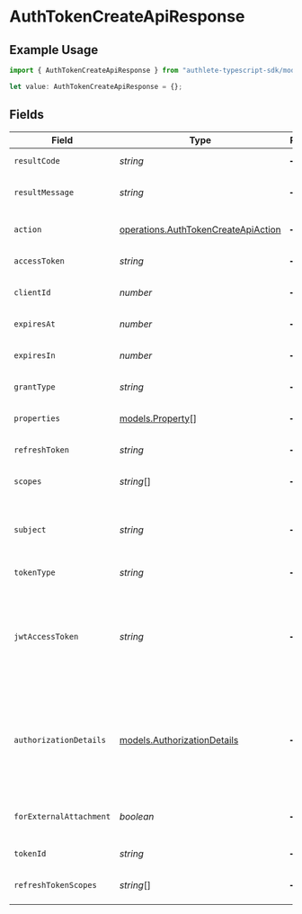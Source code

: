 # AuthTokenCreateApiResponse

## Example Usage

```typescript
import { AuthTokenCreateApiResponse } from "authlete-typescript-sdk/models/operations";

let value: AuthTokenCreateApiResponse = {};
```

## Fields

| Field                                                                                                                                                                                                                       | Type                                                                                                                                                                                                                        | Required                                                                                                                                                                                                                    | Description                                                                                                                                                                                                                 |
| --------------------------------------------------------------------------------------------------------------------------------------------------------------------------------------------------------------------------- | --------------------------------------------------------------------------------------------------------------------------------------------------------------------------------------------------------------------------- | --------------------------------------------------------------------------------------------------------------------------------------------------------------------------------------------------------------------------- | --------------------------------------------------------------------------------------------------------------------------------------------------------------------------------------------------------------------------- |
| `resultCode`                                                                                                                                                                                                                | *string*                                                                                                                                                                                                                    | :heavy_minus_sign:                                                                                                                                                                                                          | The code which represents the result of the API call.                                                                                                                                                                       |
| `resultMessage`                                                                                                                                                                                                             | *string*                                                                                                                                                                                                                    | :heavy_minus_sign:                                                                                                                                                                                                          | A short message which explains the result of the API call.                                                                                                                                                                  |
| `action`                                                                                                                                                                                                                    | [operations.AuthTokenCreateApiAction](../../models/operations/authtokencreateapiaction.md)                                                                                                                                  | :heavy_minus_sign:                                                                                                                                                                                                          | The next action that the authorization server implementation should take.                                                                                                                                                   |
| `accessToken`                                                                                                                                                                                                               | *string*                                                                                                                                                                                                                    | :heavy_minus_sign:                                                                                                                                                                                                          | The newly issued access token.                                                                                                                                                                                              |
| `clientId`                                                                                                                                                                                                                  | *number*                                                                                                                                                                                                                    | :heavy_minus_sign:                                                                                                                                                                                                          | The ID of the client application associated with the access token.<br/>                                                                                                                                                     |
| `expiresAt`                                                                                                                                                                                                                 | *number*                                                                                                                                                                                                                    | :heavy_minus_sign:                                                                                                                                                                                                          | The time at which the access token expires.<br/>                                                                                                                                                                            |
| `expiresIn`                                                                                                                                                                                                                 | *number*                                                                                                                                                                                                                    | :heavy_minus_sign:                                                                                                                                                                                                          | The duration of the newly issued access token in seconds.<br/>                                                                                                                                                              |
| `grantType`                                                                                                                                                                                                                 | *string*                                                                                                                                                                                                                    | :heavy_minus_sign:                                                                                                                                                                                                          | The grant type for the newly issued access token.<br/>                                                                                                                                                                      |
| `properties`                                                                                                                                                                                                                | [models.Property](../../models/property.md)[]                                                                                                                                                                               | :heavy_minus_sign:                                                                                                                                                                                                          | The extra properties associated with the access token.<br/>                                                                                                                                                                 |
| `refreshToken`                                                                                                                                                                                                              | *string*                                                                                                                                                                                                                    | :heavy_minus_sign:                                                                                                                                                                                                          | The newly issued refresh token.<br/>                                                                                                                                                                                        |
| `scopes`                                                                                                                                                                                                                    | *string*[]                                                                                                                                                                                                                  | :heavy_minus_sign:                                                                                                                                                                                                          | Scopes which are associated with the access token.<br/>                                                                                                                                                                     |
| `subject`                                                                                                                                                                                                                   | *string*                                                                                                                                                                                                                    | :heavy_minus_sign:                                                                                                                                                                                                          | The subject (= unique identifier) of the user associated with the newly issued access<br/>token.<br/>                                                                                                                       |
| `tokenType`                                                                                                                                                                                                                 | *string*                                                                                                                                                                                                                    | :heavy_minus_sign:                                                                                                                                                                                                          | The token type of the access token.<br/>                                                                                                                                                                                    |
| `jwtAccessToken`                                                                                                                                                                                                            | *string*                                                                                                                                                                                                                    | :heavy_minus_sign:                                                                                                                                                                                                          | If the authorization server is configured to issue JWT-based access tokens (= if `Service.accessTokenSignAlg`<br/>is set to a `non-null` value), a JWT-based access token is issued along with the original<br/>random-string one.<br/> |
| `authorizationDetails`                                                                                                                                                                                                      | [models.AuthorizationDetails](../../models/authorizationdetails.md)                                                                                                                                                         | :heavy_minus_sign:                                                                                                                                                                                                          | The authorization details. This represents the value of the `authorization_details`<br/>request parameter in the preceding device authorization request which is defined in<br/>"OAuth 2.0 Rich Authorization Requests".<br/> |
| `forExternalAttachment`                                                                                                                                                                                                     | *boolean*                                                                                                                                                                                                                   | :heavy_minus_sign:                                                                                                                                                                                                          | the flag which indicates whether the access token is for an external<br/>attachment.<br/>                                                                                                                                   |
| `tokenId`                                                                                                                                                                                                                   | *string*                                                                                                                                                                                                                    | :heavy_minus_sign:                                                                                                                                                                                                          | Set the unique token identifier.<br/>                                                                                                                                                                                       |
| `refreshTokenScopes`                                                                                                                                                                                                        | *string*[]                                                                                                                                                                                                                  | :heavy_minus_sign:                                                                                                                                                                                                          | The scopes associated with the refresh token. May be null.<br/>                                                                                                                                                             |
